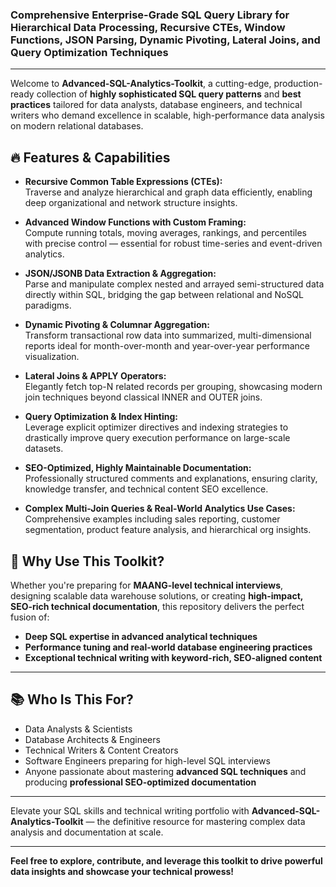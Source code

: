 ### Comprehensive Enterprise-Grade SQL Query Library for Hierarchical Data Processing, Recursive CTEs, Window Functions, JSON Parsing, Dynamic Pivoting, Lateral Joins, and Query Optimization Techniques

---

Welcome to **Advanced-SQL-Analytics-Toolkit**, a cutting-edge, production-ready collection of **highly sophisticated SQL query patterns** and **best practices** tailored for data analysts, database engineers, and technical writers who demand excellence in scalable, high-performance data analysis on modern relational databases.

## 🔥 Features & Capabilities

- **Recursive Common Table Expressions (CTEs):**  
  Traverse and analyze hierarchical and graph data efficiently, enabling deep organizational and network structure insights.

- **Advanced Window Functions with Custom Framing:**  
  Compute running totals, moving averages, rankings, and percentiles with precise control — essential for robust time-series and event-driven analytics.

- **JSON/JSONB Data Extraction & Aggregation:**  
  Parse and manipulate complex nested and arrayed semi-structured data directly within SQL, bridging the gap between relational and NoSQL paradigms.

- **Dynamic Pivoting & Columnar Aggregation:**  
  Transform transactional row data into summarized, multi-dimensional reports ideal for month-over-month and year-over-year performance visualization.

- **Lateral Joins & APPLY Operators:**  
  Elegantly fetch top-N related records per grouping, showcasing modern join techniques beyond classical INNER and OUTER joins.

- **Query Optimization & Index Hinting:**  
  Leverage explicit optimizer directives and indexing strategies to drastically improve query execution performance on large-scale datasets.

- **SEO-Optimized, Highly Maintainable Documentation:**  
  Professionally structured comments and explanations, ensuring clarity, knowledge transfer, and technical content SEO excellence.

- **Complex Multi-Join Queries & Real-World Analytics Use Cases:**  
  Comprehensive examples including sales reporting, customer segmentation, product feature analysis, and hierarchical org insights.

## 🚀 Why Use This Toolkit?

Whether you're preparing for **MAANG-level technical interviews**, designing scalable data warehouse solutions, or creating **high-impact, SEO-rich technical documentation**, this repository delivers the perfect fusion of:

- **Deep SQL expertise in advanced analytical techniques**  
- **Performance tuning and real-world database engineering practices**  
- **Exceptional technical writing with keyword-rich, SEO-aligned content**

---

## 📚 Who Is This For?

- Data Analysts & Scientists  
- Database Architects & Engineers  
- Technical Writers & Content Creators  
- Software Engineers preparing for high-level SQL interviews  
- Anyone passionate about mastering **advanced SQL techniques** and producing **professional SEO-optimized documentation**

---

Elevate your SQL skills and technical writing portfolio with **Advanced-SQL-Analytics-Toolkit** — the definitive resource for mastering complex data analysis and documentation at scale.

---

**Feel free to explore, contribute, and leverage this toolkit to drive powerful data insights and showcase your technical prowess!**
